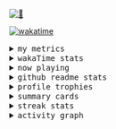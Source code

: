 [![🐙](https://hits.seeyoufarm.com/api/count/incr/badge.svg?url=https%3A%2F%2Fgithub.com%2Fktnkk%2Fhit-counter&count_bg=%23070707&title_bg=%23070707&icon=&icon_color=%23E7E7E7&title=visitors&edge_flat=true)](https://hits.seeyoufarm.com)

[![wakatime](https://wakatime.com/badge/user/43ee8060-219a-4cc8-b7a0-9a681ab5a8a7.svg)](https://wakatime.com/@43ee8060-219a-4cc8-b7a0-9a681ab5a8a7)

<details>
  <summary> <samp>my metrics</samp></summary>
  
  <br>
  
 ![🐳](https://github.com/kkhys/kkhys/blob/main/github-metrics.svg)
  
  ***
</details>

<details>
  <summary> <samp>wakaTime stats</samp></summary>
  
  <br>
  
<!--START_SECTION:waka-->
![Code Time](http://img.shields.io/badge/Code%20Time-850%20hrs%202%20mins-blue)

**🐱 My GitHub Data** 

> 📦 5.0 MB Used in GitHub's Storage 
 > 
> 🏆 2,517 Contributions in the Year 2023
 > 
> 💼 Opted to Hire
 > 
> 📜 3 Public Repositories 
 > 
> 🔑 56 Private Repositories 
 > 
**I'm an Early 🐤** 

```text
🌞 Morning                10817 commits       ███████████░░░░░░░░░░░░░░   43.47 % 
🌆 Daytime                5879 commits        ██████░░░░░░░░░░░░░░░░░░░   23.63 % 
🌃 Evening                7043 commits        ███████░░░░░░░░░░░░░░░░░░   28.30 % 
🌙 Night                  1145 commits        █░░░░░░░░░░░░░░░░░░░░░░░░   04.60 % 
```
📅 **I'm Most Productive on Monday** 

```text
Monday                   4718 commits        █████░░░░░░░░░░░░░░░░░░░░   18.96 % 
Tuesday                  4195 commits        ████░░░░░░░░░░░░░░░░░░░░░   16.86 % 
Wednesday                4347 commits        ████░░░░░░░░░░░░░░░░░░░░░   17.47 % 
Thursday                 4066 commits        ████░░░░░░░░░░░░░░░░░░░░░   16.34 % 
Friday                   4280 commits        ████░░░░░░░░░░░░░░░░░░░░░   17.20 % 
Saturday                 1660 commits        ██░░░░░░░░░░░░░░░░░░░░░░░   06.67 % 
Sunday                   1618 commits        ██░░░░░░░░░░░░░░░░░░░░░░░   06.50 % 
```


📊 **This Week I Spent My Time On** 

```text
🕑︎ Time Zone: Asia/Tokyo

💬 Programming Languages: 
Other                    36 hrs 52 mins      ███████████████████░░░░░░   77.37 % 
HTML                     4 hrs 18 mins       ██░░░░░░░░░░░░░░░░░░░░░░░   09.03 % 
Java                     3 hrs 38 mins       ██░░░░░░░░░░░░░░░░░░░░░░░   07.65 % 
TypeScript               1 hr 4 mins         █░░░░░░░░░░░░░░░░░░░░░░░░   02.25 % 
Play2                    54 mins             ░░░░░░░░░░░░░░░░░░░░░░░░░   01.91 % 

🔥 Editors: 
Chrome                   36 hrs 52 mins      ███████████████████░░░░░░   77.37 % 
IntelliJ                 9 hrs 11 mins       █████░░░░░░░░░░░░░░░░░░░░   19.29 % 
WebStorm                 1 hr 35 mins        █░░░░░░░░░░░░░░░░░░░░░░░░   03.35 % 

💻 Operating System: 
Mac                      47 hrs 39 mins      █████████████████████████   100.00 % 
```


 Last Updated on 2023/06/01 18:41:22 UTC
<!--END_SECTION:waka-->
  
  ***
</details>


<details>
  <summary> <samp>now playing</samp></summary>
  
  <br>
 
 [![🐟](https://spotify-github-profile.vercel.app/api/view?uid=31ryofms4dnv7mrohhepo4c4zgqu&cover_image=true&theme=default&show_offline=false&background_color=121212&bar_color=53b14f&bar_color_cover=false)](https://open.spotify.com/user/31ryofms4dnv7mrohhepo4c4zgqu)
  
  ***
</details>

<details>
  <summary> <samp>github readme stats</samp></summary>
  
  <br>
  
 <p align="left"> 
  <img alt="🐠" src="https://github-readme-stats.vercel.app/api?username=kkhys&count_private=true&show_icons=true&theme=dark&include_all_commits=true" />
  <img alt="🐟" src="https://github-readme-stats.vercel.app/api/top-langs/?username=kkhys&layout=compact&theme=dark&langs_count=10&hide=HTML,CSS,SCSS" />
</p>
  
  ***
</details>

<details>
  <summary> <samp>profile trophies</samp></summary>
  
  <br>
  
  [![🐬](https://github-profile-trophy.vercel.app/?username=kkhys&rank=SECRET,SSS,SS,S,AAA,AA,A&theme=darkhub&row=1&margin-w=10&no-bg=true)](https://github.com/ryo-ma/github-profile-trophy)
  
  ***
</details>

<details>
  <summary> <samp>summary cards</samp></summary>
  
  <br>
  
  ![🐋](https://github-profile-summary-cards.vercel.app/api/cards/profile-details?username=kkhys&theme=github_dark)
  ![🦑](https://github-profile-summary-cards.vercel.app/api/cards/repos-per-language?username=kkhys&theme=github_dark)
  ![🦭](https://github-profile-summary-cards.vercel.app/api/cards/most-commit-language?username=kkhys&theme=github_dark)
  ![🦀](https://github-profile-summary-cards.vercel.app/api/cards/stats?username=kkhys&theme=github_dark)
  ![🦈](https://github-profile-summary-cards.vercel.app/api/cards/productive-time?username=kkhys&theme=github_dark)
  
  ***
</details>

<details>
  <summary> <samp>streak stats</samp></summary>
  
  <br>
  
  [![🐠](http://github-readme-streak-stats.herokuapp.com?user=kkhys&theme=dark)](https://git.io/streak-stats)
  
  ***
</details>

<details>
  <summary> <samp>activity graph</samp></summary>
  
  <br>
  
  [![🐡](https://github-readme-activity-graph.cyclic.app/graph?username=kkhys&theme=xcode)](https://github.com/ashutosh00710/github-readme-activity-graph)
  
  ***
</details>
